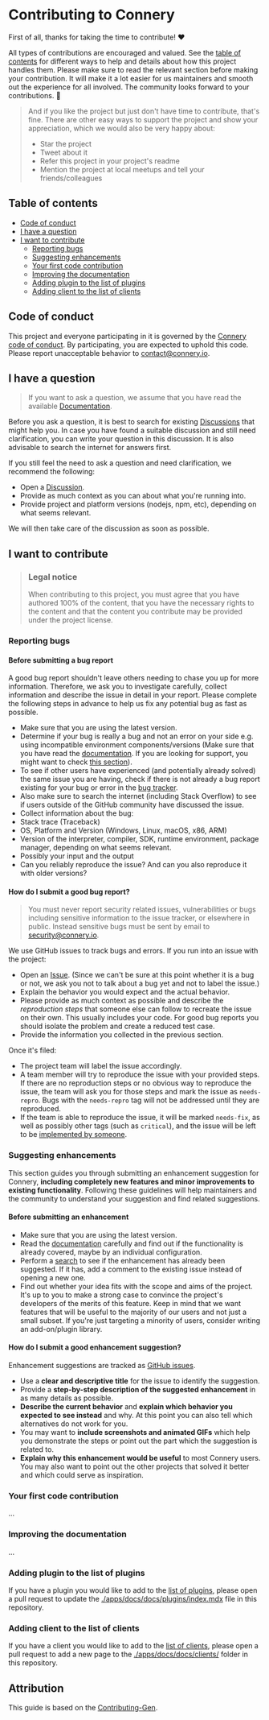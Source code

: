 # Contributing to Connery

First of all, thanks for taking the time to contribute! ❤️

All types of contributions are encouraged and valued. See the [table of contents](#table-of-contents) for different ways to help and details about how this project handles them. Please make sure to read the relevant section before making your contribution. It will make it a lot easier for us maintainers and smooth out the experience for all involved. The community looks forward to your contributions. 🎉

> And if you like the project but just don't have time to contribute, that's fine. There are other easy ways to support the project and show your appreciation, which we would also be very happy about:
>
> - Star the project
> - Tweet about it
> - Refer this project in your project's readme
> - Mention the project at local meetups and tell your friends/colleagues

## Table of contents

- [Code of conduct](#code-of-conduct)
- [I have a question](#i-have-a-question)
- [I want to contribute](#i-want-to-contribute)
  - [Reporting bugs](#reporting-bugs)
  - [Suggesting enhancements](#suggesting-enhancements)
  - [Your first code contribution](#your-first-code-contribution)
  - [Improving the documentation](#improving-the-documentation)
  - [Adding plugin to the list of plugins](#adding-plugin-to-the-list-of-plugins)
  - [Adding client to the list of clients](#adding-client-to-the-list-of-clients)

## Code of conduct

This project and everyone participating in it is governed by the
[Connery code of conduct](https://github.com/connery-io/connery/blob/main/CODE_OF_CONDUCT.md).
By participating, you are expected to uphold this code. Please report unacceptable behavior
to contact@connery.io.

## I have a question

> If you want to ask a question, we assume that you have read the available [Documentation](https://sdk.connery.io).

Before you ask a question, it is best to search for existing [Discussions](https://github.com/connery-io/connery/discussions) that might help you. In case you have found a suitable discussion and still need clarification, you can write your question in this discussion. It is also advisable to search the internet for answers first.

If you still feel the need to ask a question and need clarification, we recommend the following:

- Open a [Discussion](https://github.com/connery-io/connery/discussions/new).
- Provide as much context as you can about what you're running into.
- Provide project and platform versions (nodejs, npm, etc), depending on what seems relevant.

We will then take care of the discussion as soon as possible.

## I want to contribute

> ### Legal notice
>
> When contributing to this project, you must agree that you have authored 100% of the content, that you have the necessary rights to the content and that the content you contribute may be provided under the project license.

### Reporting bugs

#### Before submitting a bug report

A good bug report shouldn't leave others needing to chase you up for more information. Therefore, we ask you to investigate carefully, collect information and describe the issue in detail in your report. Please complete the following steps in advance to help us fix any potential bug as fast as possible.

- Make sure that you are using the latest version.
- Determine if your bug is really a bug and not an error on your side e.g. using incompatible environment components/versions (Make sure that you have read the [documentation](https://sdk.connery.io). If you are looking for support, you might want to check [this section](#i-have-a-question)).
- To see if other users have experienced (and potentially already solved) the same issue you are having, check if there is not already a bug report existing for your bug or error in the [bug tracker](https://github.com/connery-io/connery/issues?q=label%3Abug).
- Also make sure to search the internet (including Stack Overflow) to see if users outside of the GitHub community have discussed the issue.
- Collect information about the bug:
- Stack trace (Traceback)
- OS, Platform and Version (Windows, Linux, macOS, x86, ARM)
- Version of the interpreter, compiler, SDK, runtime environment, package manager, depending on what seems relevant.
- Possibly your input and the output
- Can you reliably reproduce the issue? And can you also reproduce it with older versions?

#### How do I submit a good bug report?

> You must never report security related issues, vulnerabilities or bugs including sensitive information to the issue tracker, or elsewhere in public. Instead sensitive bugs must be sent by email to security@connery.io.

We use GitHub issues to track bugs and errors. If you run into an issue with the project:

- Open an [Issue](https://github.com/connery-io/connery/issues/new). (Since we can't be sure at this point whether it is a bug or not, we ask you not to talk about a bug yet and not to label the issue.)
- Explain the behavior you would expect and the actual behavior.
- Please provide as much context as possible and describe the _reproduction steps_ that someone else can follow to recreate the issue on their own. This usually includes your code. For good bug reports you should isolate the problem and create a reduced test case.
- Provide the information you collected in the previous section.

Once it's filed:

- The project team will label the issue accordingly.
- A team member will try to reproduce the issue with your provided steps. If there are no reproduction steps or no obvious way to reproduce the issue, the team will ask you for those steps and mark the issue as `needs-repro`. Bugs with the `needs-repro` tag will not be addressed until they are reproduced.
- If the team is able to reproduce the issue, it will be marked `needs-fix`, as well as possibly other tags (such as `critical`), and the issue will be left to be [implemented by someone](#your-first-code-contribution).

### Suggesting enhancements

This section guides you through submitting an enhancement suggestion for Connery, **including completely new features and minor improvements to existing functionality**. Following these guidelines will help maintainers and the community to understand your suggestion and find related suggestions.

#### Before submitting an enhancement

- Make sure that you are using the latest version.
- Read the [documentation](https://sdk.connery.io) carefully and find out if the functionality is already covered, maybe by an individual configuration.
- Perform a [search](https://github.com/connery-io/connery/issues) to see if the enhancement has already been suggested. If it has, add a comment to the existing issue instead of opening a new one.
- Find out whether your idea fits with the scope and aims of the project. It's up to you to make a strong case to convince the project's developers of the merits of this feature. Keep in mind that we want features that will be useful to the majority of our users and not just a small subset. If you're just targeting a minority of users, consider writing an add-on/plugin library.

#### How do I submit a good enhancement suggestion?

Enhancement suggestions are tracked as [GitHub issues](https://github.com/connery-io/connery/issues).

- Use a **clear and descriptive title** for the issue to identify the suggestion.
- Provide a **step-by-step description of the suggested enhancement** in as many details as possible.
- **Describe the current behavior** and **explain which behavior you expected to see instead** and why. At this point you can also tell which alternatives do not work for you.
- You may want to **include screenshots and animated GIFs** which help you demonstrate the steps or point out the part which the suggestion is related to.
- **Explain why this enhancement would be useful** to most Connery users. You may also want to point out the other projects that solved it better and which could serve as inspiration.

### Your first code contribution

...

<!-- TODO: Include Setup of env, IDE and typical getting started instructions -->

### Improving the documentation

...

<!-- TODO: Updating, improving and correcting the documentation. -->

### Adding plugin to the list of plugins

If you have a plugin you would like to add to the [list of plugins](https://sdk.connery.io/docs/plugins/), please open a pull request to update the [./apps/docs/docs/plugins/index.mdx](https://github.com/connery-io/connery/blob/main/apps/docs/docs/plugins/index.mdx) file in this repository.

### Adding client to the list of clients

If you have a client you would like to add to the [list of clients](https://sdk.connery.io/docs/clients/), please open a pull request to add a new page to the [./apps/docs/docs/clients/](https://github.com/connery-io/connery/blob/main/apps/docs/docs/clients/) folder in this repository.

## Attribution

This guide is based on the [Contributing-Gen](https://github.com/bttger/contributing-gen).
